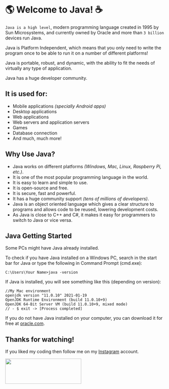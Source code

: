 # :earth_americas: Welcome to Java! :coffee:

`Java is a high level`, modern programming language created in 1995 by Sun Microsystems, and currently owned by Oracle and more than `3 billion` devices run Java.

Java is Platform Independent, which means that you only need to write the program once to be able to run it on a number of different platforms!

Java is portable, robust, and dynamic, with the ability to fit the needs of virtually any type of application.

Java has a huge developer community.

## It is used for:

- Mobile applications _(specially Android apps)_
- Desktop applications
- Web applications
- Web servers and application servers
- Games
- Database connection
- And much, much more!

## Why Use Java?

- Java works on different platforms _(Windows, Mac, Linux, Raspberry Pi, etc.)_.
- It is one of the most popular programming language in the world.
- It is easy to learn and simple to use.
- It is open-source and free.
- It is secure, fast and powerful.
- It has a huge community support _(tens of millions of developers)_.
- Java is an object oriented language which gives a clear structure to programs and allows code to be reused, lowering development costs.
- As Java is close to C++ and C#, it makes it easy for programmers to switch to Java or vice versa.

## Java Getting Started

Some PCs might have Java already installed.

To check if you have Java installed on a Windows PC, search in the start bar for Java or type the following in Command Prompt (cmd.exe):

```
C:\Users\Your Name>java -version
```

If Java is installed, you will see something like this (depending on version):

```
//My Mac environment
openjdk version "11.0.10" 2021-01-19
OpenJDK Runtime Environment (build 11.0.10+9)
OpenJDK 64-Bit Server VM (build 11.0.10+9, mixed mode)
// - $ exit -> [Process completed]
```

If you do not have Java installed on your computer, you can download it for free at [oracle.com](https://www.oracle.com/java/technologies/java-se-glance.html).

## Thanks for watching!

If you liked my coding then follow me on my [Instagram](https://www.instagram.com/fabianzelayahn/) account.

<img src="https://ucarecdn.com/d1a85e63-35f9-41d7-b758-ff05742057d1/GitHub_Black_Signature.png" width="240" height="79.63" />
